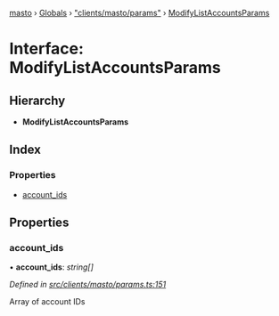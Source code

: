 [masto](../README.md) › [Globals](../globals.md) › ["clients/masto/params"](../modules/_clients_masto_params_.md) › [ModifyListAccountsParams](_clients_masto_params_.modifylistaccountsparams.md)

# Interface: ModifyListAccountsParams

## Hierarchy

* **ModifyListAccountsParams**

## Index

### Properties

* [account_ids](_clients_masto_params_.modifylistaccountsparams.md#account_ids)

## Properties

###  account_ids

• **account_ids**: *string[]*

*Defined in [src/clients/masto/params.ts:151](https://github.com/neet/masto.js/blob/b9f6bdd/src/clients/masto/params.ts#L151)*

Array of account IDs
